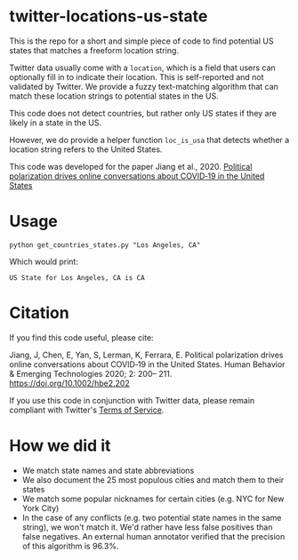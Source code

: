 # twitter-locations-us-state
This is the repo for a short and simple piece of code to find potential US states that matches a freeform location string.

Twitter data usually come with a ``location``, which is a field that users can optionally fill in to indicate their location. This is self-reported and not validated by Twitter. We provide a fuzzy text-matching algorithm that can match these location strings to potential states in the US.

This code does not detect countries, but rather only US states if they are likely in a state in the US.

However, we do provide a helper function ``loc_is_usa`` that detects whether a location string refers to the United States. 

This code was developed for the paper Jiang et al., 2020. [Political polarization drives online conversations about COVID‐19 in the United States](https://onlinelibrary.wiley.com/doi/full/10.1002/hbe2.202)

# Usage
```
python get_countries_states.py "Los Angeles, CA"
```

Which would print:

```
US State for Los Angeles, CA is CA
```

# Citation
If you find this code useful, please cite:

Jiang, J, Chen, E, Yan, S, Lerman, K, Ferrara, E. Political polarization drives online conversations about COVID‐19 in the United States. Human Behavior & Emerging Technologies 2020; 2: 200– 211. https://doi.org/10.1002/hbe2.202

If you use this code in conjunction with Twitter data, please remain compliant with Twitter's [Terms of Service](https://developer.twitter.com/en/developer-terms/agreement-and-policy). 

# How we did it
* We match state names and state abbreviations
* We also document the 25 most populous cities and match them to their states
* We match some popular nicknames for certain cities (e.g. NYC for New York City)
* In the case of any conflicts (e.g. two potential state names in the same string), we won't match it. We'd rather have less false positives than false negatives.
An external human annotator verified that the precision of this algorithm is 96.3%. 
